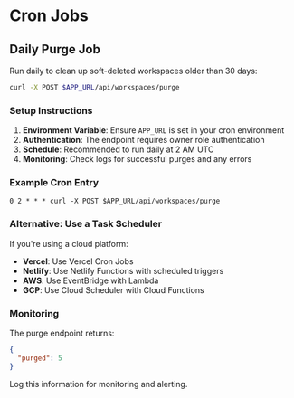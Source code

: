 # Cron Jobs

## Daily Purge Job

Run daily to clean up soft-deleted workspaces older than 30 days:

```bash
curl -X POST $APP_URL/api/workspaces/purge
```

### Setup Instructions

1. **Environment Variable**: Ensure `APP_URL` is set in your cron environment
2. **Authentication**: The endpoint requires owner role authentication
3. **Schedule**: Recommended to run daily at 2 AM UTC
4. **Monitoring**: Check logs for successful purges and any errors

### Example Cron Entry

```cron
0 2 * * * curl -X POST $APP_URL/api/workspaces/purge
```

### Alternative: Use a Task Scheduler

If you're using a cloud platform:

- **Vercel**: Use Vercel Cron Jobs
- **Netlify**: Use Netlify Functions with scheduled triggers
- **AWS**: Use EventBridge with Lambda
- **GCP**: Use Cloud Scheduler with Cloud Functions

### Monitoring

The purge endpoint returns:
```json
{
  "purged": 5
}
```

Log this information for monitoring and alerting.
